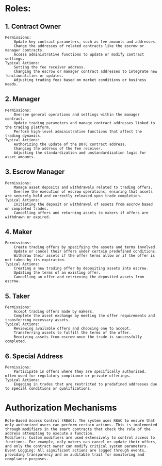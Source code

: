 # Roles:

## 1. Contract Owner

    Permissions:
        Update key contract parameters, such as fee amounts and addresses.
        Change the addresses of related contracts like the escrow or manager contracts.
        Access administrative functions to update or modify contract settings.
    Typical Actions:
        Setting the fee receiver address.
        Changing the escrow or manager contract addresses to integrate new functionalities or updates.
        Adjusting trading fees based on market conditions or business needs.

## 2. Manager

    Permissions:
        Oversee general operations and settings within the manager contract.
        Update trading parameters and manage contract addresses linked to the trading platform.
        Perform high-level administrative functions that affect the trading dynamics.
    Typical Actions:
        Authorizing the update of the DOTC contract address.
        Changing the address of the fee receiver.
        Adjusting the standardization and unstandardization logic for asset amounts.

## 3. Escrow Manager

    Permissions:
        Manage asset deposits and withdrawals related to trading offers.
        Oversee the execution of escrow operations, ensuring that assets are securely held and correctly released upon trade completion.
    Typical Actions:
        Initiating the deposit or withdrawal of assets from escrow based on completed trades.
        Cancelling offers and returning assets to makers if offers are withdrawn or expired.

## 4. Maker

    Permissions:
        Create trading offers by specifying the assets and terms involved.
        Update or cancel their offers under certain predefined conditions.
        Withdraw their assets if the offer terms allow or if the offer is not taken by its expiration.
    Typical Actions:
        Creating a new trading offer by depositing assets into escrow.
        Updating the terms of an existing offer.
        Cancelling an offer and retrieving the deposited assets from escrow.

## 5. Taker

    Permissions:
        Accept trading offers made by makers.
        Complete the asset exchange by meeting the offer requirements and transferring necessary assets.
    Typical Actions:
        Reviewing available offers and choosing one to accept.
        Transferring assets to fulfill the terms of the offer.
        Receiving assets from escrow once the trade is successfully completed.

## 6. Special Address

    Permissions:
        Participate in offers where they are specifically authorized, often used for regulatory compliance or private offerings.
    Typical Actions:
        Engaging in trades that are restricted to predefined addresses due to special conditions or qualifications.

# Authorization Mechanisms

    Role-Based Access Control (RBAC): The system uses RBAC to ensure that only authorized users can perform certain actions. This is implemented through modifiers in the smart contracts that check the role of the address attempting to execute a function.
    Modifiers: Custom modifiers are used extensively to control access to functions. For example, only makers can cancel or update their offers, and only the contract owner can modify critical system parameters.
    Event Logging: All significant actions are logged through events, providing transparency and an auditable trail for monitoring and compliance purposes.

